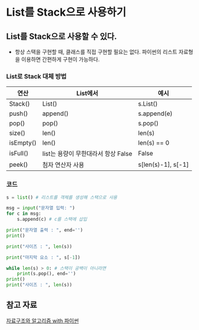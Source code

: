 # List를 Stack으로 사용하기

## List를 Stack으로 사용할 수 있다.

- 항상 스택을 구현할 때, 클래스를 직접 구현할 필요는 없다. 파이썬의 리스트 자료형을 이용하면 간편하게 구현이 가능하다.

### List로 Stack 대체 방법

|연산|List에서|예시|
|----|---|---|
|Stack()|List()|s.List()|
|push()|append()|s.append(e)|
|pop()|pop()|s.pop()|
|size()|len()|len(s)|
|isEmpty()|len()|len(s) == 0|
|isFull()|list는 용량이 무한대라서 항상 False|False|
|peek()|첨자 연산자 사용|s[len(s)-1], s[-1]|

### 코드

```python
s = list() # 리스트를 객체를 생성해 스택으로 사용

msg = input("문자열 입력: ")
for c in msg:
    s.append(c) # c를 스택에 삽입

print("문자열 출력 : ", end='')
print()

print("사이즈 : ", len(s))

print("마지막 요소 : ", s[-1])

while len(s) > 0: # 스택이 공백이 아니라면
    print(s.pop(), end='')
print()
print("사이즈 : ", len(s))
```

## 참고 자료

[자료구조와 알고리즘 with 파이썬](https://www.yes24.com/Product/Goods/123451810)